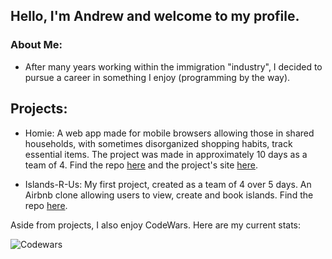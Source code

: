 ## Hello, I'm Andrew and welcome to my profile.

### About Me:

  * After many years working within the immigration "industry", I decided to pursue a career in something I enjoy (programming by the way).

## Projects:

  * Homie: A web app made for mobile browsers allowing those in shared households, with sometimes disorganized shopping
    habits, track essential items.  The project was made in approximately 10 days as a team of 4.  Find the repo [here](https://github.com/Lou951/HOMIE/) and the project's site [here](http://homie.help).

  * Islands-R-Us: My first project, created as a team of 4 over 5 days.  An Airbnb clone allowing users to view, create and book islands.
    Find the repo [here](https://github.com/BirchAD/Islands-R-Us/).

Aside from projects, I also enjoy CodeWars.  Here are my current stats:

![Codewars](https://github.r2v.ch/codewars?user=AndrewBirch1882&stroke=COLOR)
